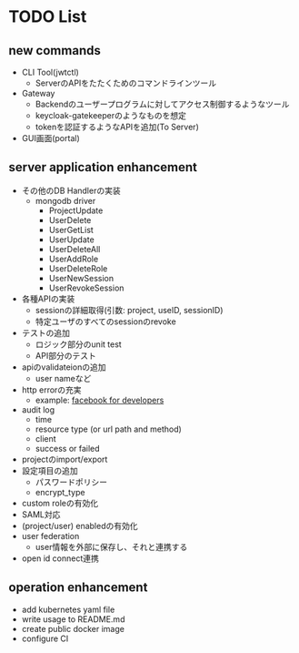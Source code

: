# TODO List

## new commands

- CLI Tool(jwtctl)
  - ServerのAPIをたたくためのコマンドラインツール
- Gateway
  - Backendのユーザープログラムに対してアクセス制御するようなツール
  - keycloak-gatekeeperのようなものを想定
  - tokenを認証するようなAPIを追加(To Server)
- GUI画面(portal)

## server application enhancement

- その他のDB Handlerの実装
  - mongodb driver
    - ProjectUpdate
    - UserDelete
    - UserGetList
    - UserUpdate
    - UserDeleteAll
    - UserAddRole
    - UserDeleteRole
    - UserNewSession
    - UserRevokeSession
- 各種APIの実装
  - sessionの詳細取得(引数: project, useID, sessionID)
  - 特定ユーザのすべてのsessionのrevoke
- テストの追加
  - ロジック部分のunit test
  - API部分のテスト
- apiのvalidateionの追加
  - user nameなど
- http errorの充実
  - example: [facebook for developers](https://developers.facebook.com/docs/messenger-platform/reference/send-api/error-codes?locale=ja_JP)
- audit log
  - time
  - resource type (or url path and method)
  - client
  - success or failed
- projectのimport/export
- 設定項目の追加
  - パスワードポリシー
  - encrypt_type
- custom roleの有効化
- SAML対応
- (project/user) enabledの有効化
- user federation
  - user情報を外部に保存し、それと連携する
- open id connect連携

## operation enhancement

- add kubernetes yaml file
- write usage to README.md
- create public docker image
- configure CI
